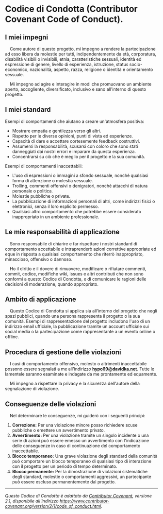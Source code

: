 # Codice di Condotta (Contributor Covenant Code of Conduct).

## I miei impegni

&nbsp;&nbsp;&nbsp;&nbsp;Come autore di questo progetto, mi impegno a rendere la partecipazione ad esso libera da molestie per tutti, indipendentemente da età, corporatura, disabilità visibili o invisibili, etnia, caratteristiche sessuali, identità ed espressione di genere, livello di esperienza, istruzione, status socio-economico, nazionalità, aspetto, razza, religione o identità e orientamento sessuale.

&nbsp;&nbsp;&nbsp;&nbsp;Mi impegno ad agire e interagire in modi che promuovano un ambiente aperto, accogliente, diversificato, inclusivo e sano all'interno di questo progetto.

## I miei standard

Esempi di comportamenti che aiutano a creare un'atmosfera positiva:

*   Mostrare empatia e gentilezza verso gli altri.
*   Rispetto per le diverse opinioni, punti di vista ed esperienze.
*   Capacità di dare e accettare cortesemente feedback costruttivi.
*   Assumersi la responsabilità, scusarsi con coloro che sono stati danneggiati dai nostri errori e imparare da questa esperienza.
*   Concentrarsi su ciò che è meglio per il progetto e la sua comunità.

Esempi di comportamenti inaccettabili:

*   L'uso di espressioni o immagini a sfondo sessuale, nonché qualsiasi forma di attenzione o molestia sessuale.
*   Trolling, commenti offensivi o denigratori, nonché attacchi di natura personale o politica.
*   Molestie pubbliche o private.
*   La pubblicazione di informazioni personali di altri, come indirizzi fisici o elettronici, senza il loro esplicito permesso.
*   Qualsiasi altro comportamento che potrebbe essere considerato inappropriato in un ambiente professionale.

## Le mie responsabilità di applicazione

&nbsp;&nbsp;&nbsp;&nbsp;Sono responsabile di chiarire e far rispettare i nostri standard di comportamento accettabile e intraprenderò azioni correttive appropriate ed eque in risposta a qualsiasi comportamento che riterrò inappropriato, minaccioso, offensivo o dannoso.

&nbsp;&nbsp;&nbsp;&nbsp;Ho il diritto e il dovere di rimuovere, modificare o rifiutare commenti, commit, codice, modifiche wiki, issues e altri contributi che non sono conformi a questo Codice di Condotta, e di comunicare le ragioni delle decisioni di moderazione, quando appropriato.

## Ambito di applicazione

&nbsp;&nbsp;&nbsp;&nbsp;Questo Codice di Condotta si applica sia all'interno del progetto che negli spazi pubblici, quando una persona rappresenta il progetto o la sua comunità. Esempi di rappresentazione del progetto includono l'uso di un indirizzo email ufficiale, la pubblicazione tramite un account ufficiale sui social media o la partecipazione come rappresentante a un evento online o offline.

## Procedura di gestione delle violazioni

&nbsp;&nbsp;&nbsp;&nbsp;I casi di comportamento offensivo, molesto o altrimenti inaccettabile possono essere segnalati a me all'indirizzo **hypo69@davidka.net**. Tutte le lamentele saranno esaminate e indagate da me prontamente ed equamente.

&nbsp;&nbsp;&nbsp;&nbsp;Mi impegno a rispettare la privacy e la sicurezza dell'autore della segnalazione di violazione.

## Conseguenze delle violazioni

&nbsp;&nbsp;&nbsp;&nbsp;Nel determinare le conseguenze, mi guiderò con i seguenti principi:

1.  **Correzione:** Per una violazione minore posso richiedere scuse pubbliche o emettere un avvertimento privato.
2.  **Avvertimento:** Per una violazione tramite un singolo incidente o una serie di azioni può essere emesso un avvertimento con l'indicazione delle conseguenze in caso di continuazione del comportamento inaccettabile.
3.  **Blocco temporaneo:** Una grave violazione degli standard della comunità può comportare un blocco temporaneo di qualsiasi tipo di interazione con il progetto per un periodo di tempo determinato.
4.  **Blocco permanente:** Per la dimostrazione di violazioni sistematiche degli standard, molestie o comportamenti aggressivi, un partecipante può essere escluso permanentemente dal progetto.

---
*Questo Codice di Condotta è adattato da [Contributor Covenant](https://www.contributor-covenant.org), versione 2.1, disponibile all'indirizzo https://www.contributor-covenant.org/version/2/1/code_of_conduct.html.*